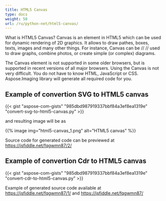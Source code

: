 ```yaml
---
title: HTML5 Canvas
type: docs
weight: 50
url: /ru/python-net/html5-canvas/
---
```


What is HTML5 Canvas?
Canvas is an element in HTML5 which can be used for dynamic rendering of 2D graphics. It allows to draw pathes, boxes, texts,
images and many other things. For instance, Canvas can be // // used to draw graphs, combine photos, or create simple (or complex) diagrams.

The Canvas element is not supported in some older browsers, but is supported in recent versions of all major browsers.
Using the Canvas is not very difficult. You do not have to know HTML, JavaScript or CSS. Aspose.Imaging library will
generate all required code for you.

## Example of convertion SVG to HTML5 canvas
{{< gist "aspose-com-gists" "985dbd987919337bbf84a3ef8ea1319e" "convert-svg-to-html5-canvas.py" >}}

and resulting image will be as

{{% image img="html5-canvas_1.png" alt="HTML5 canvas" %}}

Source code for generated code can be previewed at <https://jsfiddle.net/fqgwmn87/2/>

## Example of convertion Cdr to HTML5 canvas
{{< gist "aspose-com-gists" "985dbd987919337bbf84a3ef8ea1319e" "convert-cdr-to-html5-canvas.py" >}}

Example of generated source code available at <https://jsfiddle.net/fqgwmn87/1/> and <https://jsfiddle.net/fqgwmn87/>
